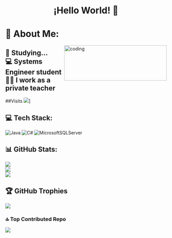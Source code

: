 ### <h1 align="center">¡Hello World! 👋 </h1>

# 💫 About Me:
<img align = "right" alt="coding" width="320" height="110" src=https://i.pinimg.com/originals/16/69/e5/1669e57761ccc67fa5e31a09a54764d0.gif>

🌱 Studying...<br>💻 Systems Engineer student<br>👩‍🏫 I work as a private teacher
---
##Visits
 [![](https://visitcount.itsvg.in/api?id=Louismttr&icon=7&color=10)](https://visitcount.itsvg.in)]

## 💻 Tech Stack:
![Java](https://img.shields.io/badge/java-%23ED8B00.svg?style=for-the-badge&logo=java&logoColor=white) ![C#](https://img.shields.io/badge/c%23-%23239120.svg?style=for-the-badge&logo=c-sharp&logoColor=white) ![MicrosoftSQLServer](https://img.shields.io/badge/Microsoft%20SQL%20Sever-CC2927?style=for-the-badge&logo=microsoft%20sql%20server&logoColor=white)

## 📊 GitHub Stats:
![](https://github-readme-stats.vercel.app/api?username=Louismttr&theme=radical&hide_border=false&include_all_commits=true&count_private=true)<br/>
![](https://github-readme-streak-stats.herokuapp.com/?user=Louismttr&theme=radical&hide_border=false)<br/>
![](https://github-readme-stats.vercel.app/api/top-langs/?username=Louismttr&theme=radical&hide_border=false&include_all_commits=true&count_private=true&layout=compact)

## 🏆 GitHub Trophies
![](https://github-profile-trophy.vercel.app/?username=Louismttr&theme=radical&no-frame=false&no-bg=false&margin-w=4)

### 🔝 Top Contributed Repo
![](https://github-contributor-stats.vercel.app/api?username=Louismttr&limit=5&theme=radical&combine_all_yearly_contributions=true)



<!--
**Louismttr/Louismttr** is a ✨ _special_ ✨ repository because its `README.md` (this file) appears on your GitHub profile.
-->
